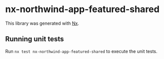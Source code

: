 # nx-northwind-app-featured-shared

This library was generated with [Nx](https://nx.dev).

## Running unit tests

Run `nx test nx-northwind-app-featured-shared` to execute the unit tests.
